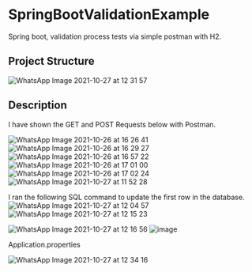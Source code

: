 # SpringBootValidationExample
 Spring boot, validation process tests via simple postman with H2.
 
 ## Project Structure
 ![WhatsApp Image 2021-10-27 at 12 31 57](https://user-images.githubusercontent.com/41667882/139040182-13130789-b192-461b-b0a2-f603b06db598.jpeg)

## Description
I have shown the GET and POST Requests below with Postman.

![WhatsApp Image 2021-10-26 at 16 26 41](https://user-images.githubusercontent.com/41667882/139040411-c2fd7b0c-c566-4771-a51a-3cfb957aab3e.jpeg)
![WhatsApp Image 2021-10-26 at 16 29 27](https://user-images.githubusercontent.com/41667882/139040551-4acc7533-cb33-456b-a268-6cb116448462.jpeg)
![WhatsApp Image 2021-10-26 at 16 57 22](https://user-images.githubusercontent.com/41667882/139040633-9277e25a-456a-43f6-887e-08469be31978.jpeg)
![WhatsApp Image 2021-10-26 at 17 01 00](https://user-images.githubusercontent.com/41667882/139040722-62249b93-6fb1-4cda-afe3-df6212052f27.jpeg)
![WhatsApp Image 2021-10-26 at 17 02 24](https://user-images.githubusercontent.com/41667882/139040844-71c9b461-a5b6-46ed-882b-e11303747928.jpeg)
![WhatsApp Image 2021-10-27 at 11 52 28](https://user-images.githubusercontent.com/41667882/139040918-840db93d-a99b-4a4e-9063-97654faabfd4.jpeg)

I ran the following SQL command to update the first row in the database.
![WhatsApp Image 2021-10-27 at 12 04 57](https://user-images.githubusercontent.com/41667882/139041009-a363bd30-e60c-4e65-960e-f05e04639ae4.jpeg)
![WhatsApp Image 2021-10-27 at 12 15 23](https://user-images.githubusercontent.com/41667882/139041111-260390a7-1538-492e-b202-8236fea9115a.jpeg)

![WhatsApp Image 2021-10-27 at 12 16 56](https://user-images.githubusercontent.com/41667882/139041185-6b5494d4-df81-4c65-8b9d-ab61001b6018.jpeg)
![image](https://user-images.githubusercontent.com/41667882/139055390-8c7d19d0-f642-4b41-9265-432ef2fbc904.png)


Application.properties

![WhatsApp Image 2021-10-27 at 12 34 16](https://user-images.githubusercontent.com/41667882/139041277-256d6bb0-fde5-4bb4-adf1-6c38f54c0960.jpeg)
